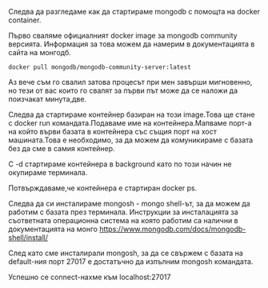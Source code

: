 Следва да разгледаме как да стартираме mongodb с помощта на docker container.

Първо сваляме официалният docker image за mongodb community версията.
Информация за това можем да намерим в документацията в сайта на монгодб.

```docker pull mongodb/mongodb-community-server:latest```

Аз вече съм го свалил затова процесът при мен завърши мигновенно, но тези от вас които го свалят за първи път може да се наложи да поизчакат минута,две.

Следва да стартираме контейнер базиран на този image.Това ще стане с docker run командата.Подаваме име на контейнера.Мапваме порт-а на който върви базата в контейнера със същия порт на хост машината.Това е необходимо, за да можем да комуникираме с базата без да сме в самия контейнер.

С -d стартираме контейнера в background като по този начин не окупираме терминала.

Потвърждаваме,че контейнера е стартиран docker ps.

Следва да си инсталираме mongosh - mongo shell-ът, за да можем да работим с базата през терминала.
Инструкции за инсталацията за съответната операционна система на която работим са налични в документацията на монго https://www.mongodb.com/docs/mongodb-shell/install/

След като сме инсталирали mongosh, за да се свържем с базата на default-ния порт 27017 е достатъчно да изпълним mongosh командата.

Успешно се connect-нахме към localhost:27017


